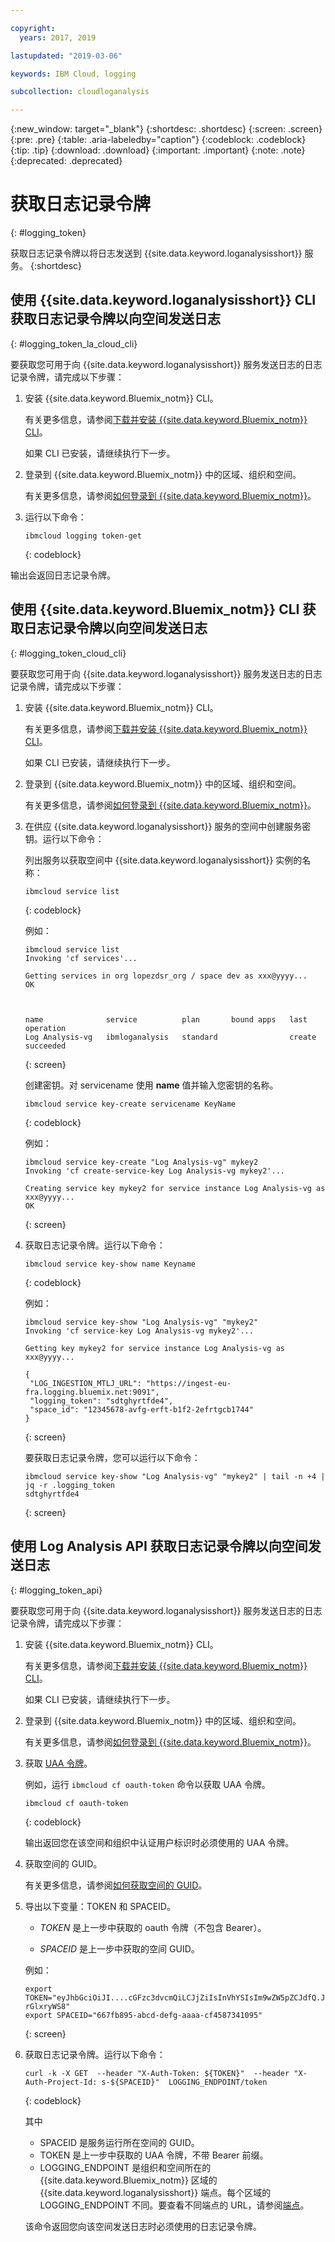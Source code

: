 ```yaml
---

copyright:
  years: 2017, 2019

lastupdated: "2019-03-06"

keywords: IBM Cloud, logging

subcollection: cloudloganalysis

---
```


{:new_window: target="_blank"}
{:shortdesc: .shortdesc}
{:screen: .screen}
{:pre: .pre}
{:table: .aria-labeledby="caption"}
{:codeblock: .codeblock}
{:tip: .tip}
{:download: .download}
{:important: .important}
{:note: .note}
{:deprecated: .deprecated}


# 获取日志记录令牌
{: #logging_token}

获取日志记录令牌以将日志发送到 {{site.data.keyword.loganalysisshort}} 服务。
{:shortdesc}


## 使用 {{site.data.keyword.loganalysisshort}} CLI 获取日志记录令牌以向空间发送日志 
{: #logging_token_la_cloud_cli}

要获取您可用于向 {{site.data.keyword.loganalysisshort}} 服务发送日志的日志记录令牌，请完成以下步骤：

1. 安装 {{site.data.keyword.Bluemix_notm}} CLI。

   有关更多信息，请参阅[下载并安装 {{site.data.keyword.Bluemix_notm}} CLI](/docs/cli?topic=cloud-cli-ibmcloud-cli#overview)。
   
   如果 CLI 已安装，请继续执行下一步。
    
2. 登录到 {{site.data.keyword.Bluemix_notm}} 中的区域、组织和空间。 

    有关更多信息，请参阅[如何登录到 {{site.data.keyword.Bluemix_notm}}](/docs/services/CloudLogAnalysis/qa?topic=cloudloganalysis-cli_qa#login)。
	
3. 运行以下命令：

    ```
	ibmcloud logging token-get
	```
	{: codeblock}

输出会返回日志记录令牌。


## 使用 {{site.data.keyword.Bluemix_notm}} CLI 获取日志记录令牌以向空间发送日志 
{: #logging_token_cloud_cli}

要获取您可用于向 {{site.data.keyword.loganalysisshort}} 服务发送日志的日志记录令牌，请完成以下步骤：

1. 安装 {{site.data.keyword.Bluemix_notm}} CLI。

   有关更多信息，请参阅[下载并安装 {{site.data.keyword.Bluemix_notm}} CLI](/docs/cli?topic=cloud-cli-ibmcloud-cli#overview)。
   
   如果 CLI 已安装，请继续执行下一步。
    
2. 登录到 {{site.data.keyword.Bluemix_notm}} 中的区域、组织和空间。 

    有关更多信息，请参阅[如何登录到 {{site.data.keyword.Bluemix_notm}}](/docs/services/CloudLogAnalysis/qa?topic=cloudloganalysis-cli_qa#login)。
	
3. 在供应 {{site.data.keyword.loganalysisshort}} 服务的空间中创建服务密钥。运行以下命令：

    

    列出服务以获取空间中 {{site.data.keyword.loganalysisshort}} 实例的名称：
	
    ```
	ibmcloud service list
	```
	{: codeblock}
	
	例如：
	
	```
	ibmcloud service list
    Invoking 'cf services'...

    Getting services in org lopezdsr_org / space dev as xxx@yyyy...
    OK

    

    name              service          plan       bound apps   last operation
    Log Analysis-vg   ibmloganalysis   standard                create succeeded
    ```
	{: screen}
	
	创建密钥。对 servicename 使用 **name** 值并输入您密钥的名称。
	
	```
	ibmcloud service key-create servicename KeyName 
	```
	{: codeblock}
	
	例如：
	
	```
	ibmcloud service key-create "Log Analysis-vg" mykey2
    Invoking 'cf create-service-key Log Analysis-vg mykey2'...

    Creating service key mykey2 for service instance Log Analysis-vg as xxx@yyyy...
    OK
    ```
	{: screen}
	
4. 获取日志记录令牌。运行以下命令：
	
	```
	ibmcloud service key-show name Keyname
	```
	{: codeblock}
	
	例如： 
	
	```
	ibmcloud service key-show "Log Analysis-vg" "mykey2" 
    Invoking 'cf service-key Log Analysis-vg mykey2'...

    Getting key mykey2 for service instance Log Analysis-vg as xxx@yyyy...

    {
     "LOG_INGESTION_MTLJ_URL": "https://ingest-eu-fra.logging.bluemix.net:9091",
     "logging_token": "sdtghyrtfde4",
     "space_id": "12345678-avfg-erft-b1f2-2efrtgcb1744"
    }
    ```
	{: screen}
	
	要获取日志记录令牌，您可以运行以下命令：
	
	```
	ibmcloud service key-show "Log Analysis-vg" "mykey2" | tail -n +4 | jq -r .logging_token
    sdtghyrtfde4
	```
	{: screen}


	
## 使用 Log Analysis API 获取日志记录令牌以向空间发送日志
{: #logging_token_api}


要获取您可用于向 {{site.data.keyword.loganalysisshort}} 服务发送日志的日志记录令牌，请完成以下步骤：

1. 安装 {{site.data.keyword.Bluemix_notm}} CLI。

   有关更多信息，请参阅[下载并安装 {{site.data.keyword.Bluemix_notm}} CLI](/docs/cli?topic=cloud-cli-ibmcloud-cli#overview)。
   
   如果 CLI 已安装，请继续执行下一步。
    
2. 登录到 {{site.data.keyword.Bluemix_notm}} 中的区域、组织和空间。 

    有关更多信息，请参阅[如何登录到 {{site.data.keyword.Bluemix_notm}}](/docs/services/CloudLogAnalysis/qa?topic=cloudloganalysis-cli_qa#login)。
	
3. 获取 [UAA 令牌](/docs/services/CloudLogAnalysis/security?topic=cloudloganalysis-auth_uaa#uaa_cli)。

    例如，运行 `ibmcloud cf oauth-token` 命令以获取 UAA 令牌。

    ```
	ibmcloud cf oauth-token
	```
	{: codeblock}
	
	输出返回您在该空间和组织中认证用户标识时必须使用的 UAA 令牌。



4. 获取空间的 GUID。

   有关更多信息，请参阅[如何获取空间的 GUID](/docs/services/CloudLogAnalysis/qa?topic=cloudloganalysis-cli_qa#space_guid2)。  
	
5. 导出以下变量：TOKEN 和 SPACEID。

    * *TOKEN* 是上一步中获取的 oauth 令牌（不包含 Bearer）。
	
	* *SPACEID* 是上一步中获取的空间 GUID。 
		
	例如：
	
	```
	export TOKEN="eyJhbGciOiJI....cGFzc3dvcmQiLCJjZiIsInVhYSIsIm9wZW5pZCJdfQ.JaoaVudG4jqjeXz6q3JQL_SJJfoIFvY8m-rGlxryWS8"
	export SPACEID="667fb895-abcd-defg-aaaa-cf4587341095"
	```
	{: screen}
	
6. 获取日志记录令牌。运行以下命令：
 
    ```
	curl -k -X GET  --header "X-Auth-Token: ${TOKEN}"  --header "X-Auth-Project-Id: s-${SPACEID}"  LOGGING_ENDPOINT/token
    ```
    {: codeblock}	
	
	其中
	* SPACEID 是服务运行所在空间的 GUID。
	* TOKEN 是上一步中获取的 UAA 令牌，不带 Bearer 前缀。
	* LOGGING_ENDPOINT 是组织和空间所在的 {{site.data.keyword.Bluemix_notm}} 区域的 {{site.data.keyword.loganalysisshort}} 端点。每个区域的 LOGGING_ENDPOINT 不同。要查看不同端点的 URL，请参阅[端点](/docs/services/CloudLogAnalysis?topic=cloudloganalysis-manage_logs#endpoints)。
	
    该命令返回您向该空间发送日志时必须使用的日志记录令牌。 	

	
